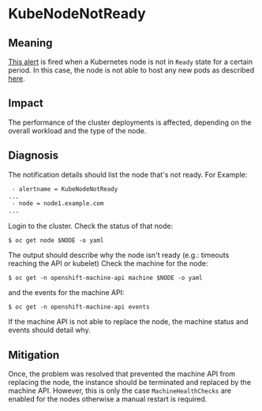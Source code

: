 # KubeNodeNotReady

## Meaning

[This alert][KubeNodeNotReady] is fired when a Kubernetes node is not in `Ready`
state for a certain period. In this case, the node is not able to host any new
pods as described [here][KubeNode].

## Impact

The performance of the cluster deployments is affected, depending on the overall
workload and the type of the node.

## Diagnosis

The notification details should list the node that's not ready. For Example:

```txt
 - alertname = KubeNodeNotReady
...
 - node = node1.example.com
...
```

Login to the cluster. Check the status of that node:

```console
$ oc get node $NODE -o yaml
```

The output should describe why the node isn't ready (e.g.: timeouts reaching the
API or kubelet) Check the machine for the node:

```console
$ oc get -n openshift-machine-api machine $NODE -o yaml
```

and the events for the machine API:

```console
$ oc get -n openshift-machine-api events
```

If the machine API is not able to replace the node, the machine status and
events should detail why.

## Mitigation

Once, the problem was resolved that prevented the machine API from replacing the
node, the instance should be terminated and replaced by the machine API.
However, this is only the case `MachineHealthChecks` are enabled for the nodes
otherwise a manual restart is required.

[KubeNode]: https://kubernetes.io/docs/concepts/architecture/nodes/#condition
[KubeNodeNotReady]: https://github.com/openshift/cluster-monitoring-operator/blob/aefc8fc5fc61c943dc1ca24b8c151940ae5f8f1c/assets/control-plane/prometheus-rule.yaml#L482-L490
